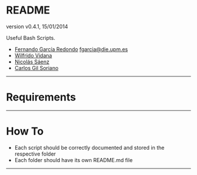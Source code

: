 # README
version v0.4.1, 15/01/2014

Useful Bash Scripts.

* [Fernando García Redondo](http://www.fernandeando.com) [fgarcia@die.upm.es](mailto:fgarcia@die.upm.es)
* [Wilfrido Vidana](mailto:wvidanas@gmail.com)
* [Nicolás Sáenz](mailto:nicolassaenzj@gmail.com)
* [Carlos Gil Soriano](mailto:gilsoriano@gmail.com)

****
# Requirements

***
# How To
* Each script should be correctly documented and stored in the respective folder
* Each folder should have its own README.md file
***

